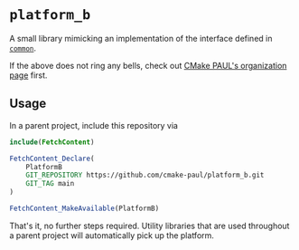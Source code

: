 # `platform_b`

A small library mimicking an implementation of the interface defined in [`common`](https://github.com/cmake-paul/common).

If the above does not ring any bells, check out [CMake PAUL's organization page](https://github.com/cmake-paul) first.

## Usage

In a parent project, include this repository via

```cmake
include(FetchContent)

FetchContent_Declare(
    PlatformB
    GIT_REPOSITORY https://github.com/cmake-paul/platform_b.git
    GIT_TAG main
)

FetchContent_MakeAvailable(PlatformB)
```

That's it, no further steps required.
Utility libraries that are used throughout a parent project will automatically pick up the platform.

